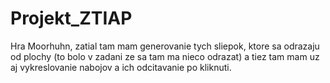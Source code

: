 # Projekt_ZTIAP
Hra Moorhuhn, zatial tam mam generovanie tych sliepok, ktore sa odrazaju od plochy (to bolo v zadani ze sa tam ma nieco odrazat)
a tiez tam mam uz aj vykreslovanie nabojov a ich odcitavanie po kliknuti.
